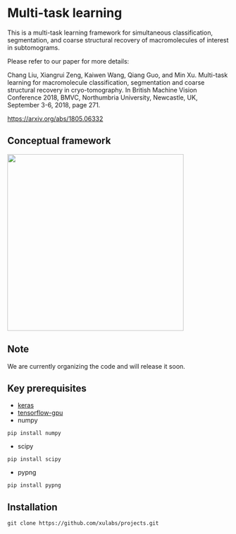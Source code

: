 # Multi-task learning
This is a multi-task learning framework for simultaneous classification, segmentation, and coarse structural recovery of macromolecules of interest in subtomograms.

Please refer to our paper for more details:

Chang  Liu,  Xiangrui  Zeng,  Kaiwen  Wang,  Qiang  Guo,  and  Min  Xu. Multi-task  learning  for  macromolecule  classification,  segmentation  and  coarse  structural  recovery  in  cryo-tomography.  In British  Machine  Vision  Conference  2018,  BMVC,  Northumbria  University, Newcastle, UK, September 3-6, 2018, page 271.

https://arxiv.org/abs/1805.06332

## Conceptual framework
<img src="https://user-images.githubusercontent.com/31047726/51220703-55b50100-1904-11e9-8be3-45bb9ed36995.png" width="400">

## Note
We are currently organizing the code and will release it soon.

## Key prerequisites
* [keras](https://keras.io/#installation)
* [tensorflow-gpu](https://www.tensorflow.org/install/)
* numpy
```
pip install numpy
```

* scipy
```
pip install scipy
```
* pypng
```
pip install pypng
```



## Installation 
```
git clone https://github.com/xulabs/projects.git
```


